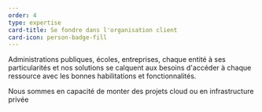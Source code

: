 ```yaml
---
order: 4
type: expertise
card-title: Se fondre dans l'organisation client
card-icon: person-badge-fill
---
```


Administrations publiques, écoles, entreprises, chaque entité à ses particularités et nos solutions se calquent aux besoins d'accéder à chaque ressource avec les bonnes habilitations et fonctionnalités.

Nous sommes en capacité de monter des projets cloud ou en infrastructure privée
